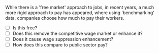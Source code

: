 While there is a 'free market' approach to jobs, in recent years, a much more rigid approach to pay has appeared, where using 'benchmarking' data, companies choose how much to pay their workers.

- [ ] Is this free? 
- [ ] Does this remove the competitive wage market or enhance it?
- [ ] Does it cause wage suppression enhancement?
- [ ] How does this compare to public sector pay?